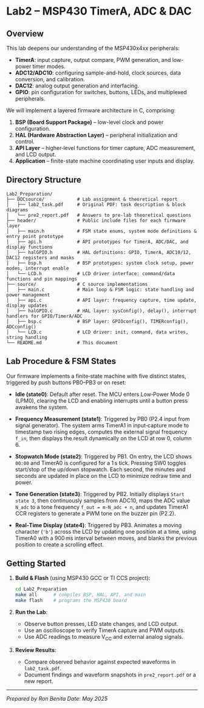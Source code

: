 # Lab2 – MSP430 TimerA, ADC & DAC 

## Overview

This lab deepens our understanding of the MSP430x4xx peripherals:

* **TimerA**: input capture, output compare, PWM generation, and low-power timer modes.
* **ADC12/ADC10**: configuring sample-and-hold, clock sources, data conversion, and calibration.
* **DAC12**: analog output generation and interfacing.
* **GPIO**: pin configuration for switches, buttons, LEDs, and multiplexed peripherals.

We will implement a layered firmware architecture in C, comprising:

1. **BSP (Board Support Package)** – low-level clock and power configuration.
2. **HAL (Hardware Abstraction Layer)** – peripheral initialization and control.
3. **API Layer** – higher‑level functions for timer capture, ADC measurement, and LCD output.
4. **Application** – finite-state machine coordinating user inputs and display.

## Directory Structure

```text
Lab2_Preparation/
├── DOCsource/            # Lab assignment & theoretical report
│   ├── lab2_task.pdf     # Original PDF: task description & block diagrams
│   └── pre2_report.pdf   # Answers to pre-lab theoretical questions
├── header/               # Public include files for each firmware layer
│   ├── main.h            # FSM state enums, system mode definitions & entry point prototype
│   ├── api.h             # API prototypes for TimerA, ADC/DAC, and display functions
│   ├── halGPIO.h         # HAL definitions: GPIO, TimerA, ADC10/12, DAC12 registers and masks
│   ├── bsp.h             # BSP prototypes: system clock setup, power modes, interrupt enable
│   └── LCD.h             # LCD driver interface: command/data functions and pin mappings
├── source/               # C source implementations
│   ├── main.c            # Main loop & FSM logic: state handling and power management
│   ├── api.c             # API layer: frequency capture, time update, display updates
│   ├── halGPIO.c         # HAL layer: sysConfig(), delay(), interrupt handlers for GPIO/TimerA/ADC
│   ├── bsp.c             # BSP layer: GPIOconfig(), TIMERconfig(), ADCconfig()
│   └── LCD.c             # LCD driver: init, command, data writes, string handling
└── README.md             # This document
```

## Lab Procedure & FSM States

Our firmware implements a finite‑state machine with five distinct states, triggered by push buttons PB0–PB3 or on reset:

* **Idle (state0)**: Default after reset. The MCU enters Low‑Power Mode 0 (LPM0), clearing the LCD and enabling interrupts until a button press awakens the system.

* **Frequency Measurement (state1)**: Triggered by PB0 (P2.4 input from signal generator). The system arms TimerA1 in input‑capture mode to timestamp two rising edges, computes the external signal frequency `f_in`, then displays the result dynamically on the LCD at row 0, column 6.

* **Stopwatch Mode (state2)**: Triggered by PB1. On entry, the LCD shows `00:00` and TimerA0 is configured for a 1 s tick. Pressing SW0 toggles start/stop of the up/down stopwatch. Each second, the minutes and seconds are updated in place on the LCD to minimize redraw time and power.

* **Tone Generation (state3)**: Triggered by PB2. Initially displays `Start state 3`, then continuously samples from ADC10, maps the ADC value `N_adc` to a tone frequency `f_out = m·N_adc + n`, and updates TimerA1 CCR registers to generate a PWM tone on the buzzer pin (P2.2).

* **Real‑Time Display (state4)**: Triggered by PB3. Animates a moving character (`'b'`) across the LCD by updating one position at a time, using TimerA0 with a 900 ms interval between moves, and blanks the previous position to create a scrolling effect.

## Getting Started

1. **Build & Flash** (using MSP430 GCC or TI CCS project):

   ```bash
   cd Lab2_Preparation
   make all      # compiles BSP, HAL, API, and main
   make flash    # programs the MSP430 board
   ```
2. **Run the Lab**:

   * Observe button presses, LED state changes, and LCD output.
   * Use an oscilloscope to verify TimerA capture and PWM outputs.
   * Use ADC readings to measure V<sub>CC</sub> and external analog signals.
3. **Review Results**:

   * Compare observed behavior against expected waveforms in `lab2_task.pdf`.
   * Document findings and waveform snapshots in `pre2_report.pdf` or a new report.

---

*Prepared by Ron Benita*
*Date: May 2025*
